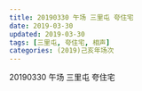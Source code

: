 ```yaml
---
title: 20190330 午场 三里屯 夸住宅
date: 2019-03-30
updated: 2019-03-30
tags: [三里屯, 夸住宅, 相声]
categories: (2019)己亥年场次
---
```

20190330 午场 三里屯 夸住宅